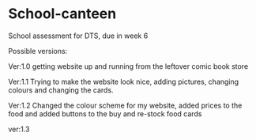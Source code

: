 # School-canteen
School assessment for DTS, due in week 6

Possible versions:

Ver:1.0
getting website up and running from the leftover comic book store

Ver:1.1
Trying to make the website look nice, adding pictures, changing colours and changing the cards.

Ver:1.2
Changed the colour scheme for my website, added prices to  the food and added buttons to the buy and re-stock food cards

ver:1.3

